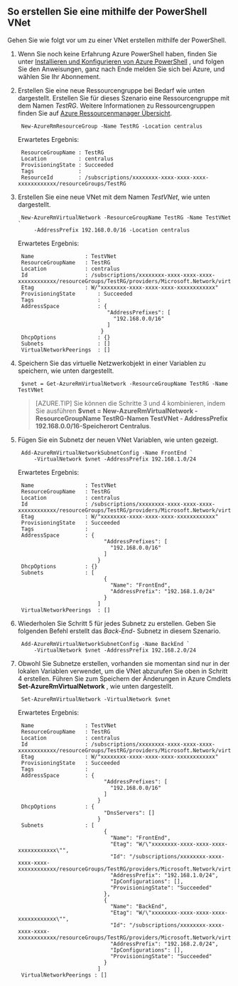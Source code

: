 ## <a name="how-to-create-a-vnet-using-powershell"></a>So erstellen Sie eine mithilfe der PowerShell VNet
Gehen Sie wie folgt vor um zu einer VNet erstellen mithilfe der PowerShell.

1. Wenn Sie noch keine Erfahrung Azure PowerShell haben, finden Sie unter [Installieren und Konfigurieren von Azure PowerShell](../articles/powershell-install-configure.md) , und folgen Sie den Anweisungen, ganz nach Ende melden Sie sich bei Azure, und wählen Sie Ihr Abonnement.
    
2. Erstellen Sie eine neue Ressourcengruppe bei Bedarf wie unten dargestellt. Erstellen Sie für dieses Szenario eine Ressourcengruppe mit dem Namen *TestRG*. Weitere Informationen zu Ressourcengruppen finden Sie auf [Azure Ressourcenmanager Übersicht](../articles/resource-group-overview.md).

        New-AzureRmResourceGroup -Name TestRG -Location centralus

    Erwartetes Ergebnis:
    
        ResourceGroupName : TestRG
        Location          : centralus
        ProvisioningState : Succeeded
        Tags              :
        ResourceId        : /subscriptions/xxxxxxxx-xxxx-xxxx-xxxx-xxxxxxxxxxxx/resourceGroups/TestRG   

3. Erstellen Sie eine neue VNet mit dem Namen *TestVNet*, wie unten dargestellt.

        New-AzureRmVirtualNetwork -ResourceGroupName TestRG -Name TestVNet `
            -AddressPrefix 192.168.0.0/16 -Location centralus   
        
    Erwartetes Ergebnis:

        Name                : TestVNet
        ResourceGroupName   : TestRG
        Location            : centralus
        Id                  : /subscriptions/xxxxxxxx-xxxx-xxxx-xxxx-xxxxxxxxxxxx/resourceGroups/TestRG/providers/Microsoft.Network/virtualNetworks/TestVNet
        Etag                : W/"xxxxxxxx-xxxx-xxxx-xxxx-xxxxxxxxxxxx"
        ProvisioningState       : Succeeded
        Tags                    : 
        AddressSpace            : {
                                   "AddressPrefixes": [
                                     "192.168.0.0/16"
                                   ]
                                 }
        DhcpOptions             : {}
        Subnets                 : []
        VirtualNetworkPeerings  : []

4. Speichern Sie das virtuelle Netzwerkobjekt in einer Variablen zu speichern, wie unten dargestellt.

        $vnet = Get-AzureRmVirtualNetwork -ResourceGroupName TestRG -Name TestVNet
    
    >[AZURE.TIP] Sie können die Schritte 3 und 4 kombinieren, indem Sie ausführen **$vnet = New-AzureRmVirtualNetwork - ResourceGroupName TestRG-Namen TestVNet - AddressPrefix 192.168.0.0/16-Speicherort Centralus**.

5. Fügen Sie ein Subnetz der neuen VNet Variablen, wie unten gezeigt.

        Add-AzureRmVirtualNetworkSubnetConfig -Name FrontEnd `
            -VirtualNetwork $vnet -AddressPrefix 192.168.1.0/24
        
    Erwartetes Ergebnis:

        Name                : TestVNet
        ResourceGroupName   : TestRG
        Location            : centralus
        Id                  : /subscriptions/xxxxxxxx-xxxx-xxxx-xxxx-xxxxxxxxxxxx/resourceGroups/TestRG/providers/Microsoft.Network/virtualNetworks/TestVNet
        Etag                : W/"xxxxxxxx-xxxx-xxxx-xxxx-xxxxxxxxxxxx"
        ProvisioningState   : Succeeded
        Tags                :
        AddressSpace        : {
                                  "AddressPrefixes": [
                                    "192.168.0.0/16"
                                  ]
                                }
        DhcpOptions         : {}
        Subnets             : [
                                  {
                                    "Name": "FrontEnd",
                                    "AddressPrefix": "192.168.1.0/24"
                                  }
                                ]
        VirtualNetworkPeerings  : []

6. Wiederholen Sie Schritt 5 für jedes Subnetz zu erstellen. Geben Sie folgenden Befehl erstellt das *Back-End-* Subnetz in diesem Szenario.

        Add-AzureRmVirtualNetworkSubnetConfig -Name BackEnd `
            -VirtualNetwork $vnet -AddressPrefix 192.168.2.0/24

7. Obwohl Sie Subnetze erstellen, vorhanden sie momentan sind nur in der lokalen Variablen verwendet, um die VNet abzurufen Sie oben in Schritt 4 erstellen. Führen Sie zum Speichern der Änderungen in Azure Cmdlets **Set-AzureRmVirtualNetwork** , wie unten dargestellt.

        Set-AzureRmVirtualNetwork -VirtualNetwork $vnet 
        
    Erwartetes Ergebnis:

        Name                : TestVNet
        ResourceGroupName   : TestRG
        Location            : centralus
        Id                  : /subscriptions/xxxxxxxx-xxxx-xxxx-xxxx-xxxxxxxxxxxx/resourceGroups/TestRG/providers/Microsoft.Network/virtualNetworks/TestVNet
        Etag                : W/"xxxxxxxx-xxxx-xxxx-xxxx-xxxxxxxxxxxx"
        ProvisioningState   : Succeeded
        Tags                :
        AddressSpace        : {
                                  "AddressPrefixes": [
                                    "192.168.0.0/16"
                                  ]
                                }
        DhcpOptions         : {
                                  "DnsServers": []
                                }
        Subnets             : [
                                  {
                                    "Name": "FrontEnd",
                                    "Etag": "W/\"xxxxxxxx-xxxx-xxxx-xxxx-xxxxxxxxxxxx\"",
                                    "Id": "/subscriptions/xxxxxxxx-xxxx-xxxx-xxxx-xxxxxxxxxxxx/resourceGroups/TestRG/providers/Microsoft.Network/virtualNetworks/TestVNet/subnets/FrontEnd",
                                    "AddressPrefix": "192.168.1.0/24",
                                    "IpConfigurations": [],
                                    "ProvisioningState": "Succeeded"
                                  },
                                  {
                                    "Name": "BackEnd",
                                    "Etag": "W/\"xxxxxxxx-xxxx-xxxx-xxxx-xxxxxxxxxxxx\"",
                                    "Id": "/subscriptions/xxxxxxxx-xxxx-xxxx-xxxx-xxxxxxxxxxxx/resourceGroups/TestRG/providers/Microsoft.Network/virtualNetworks/TestVNet/subnets/BackEnd",
                                    "AddressPrefix": "192.168.2.0/24",
                                    "IpConfigurations": [],
                                    "ProvisioningState": "Succeeded"
                                  }
                                ]
        VirtualNetworkPeerings : []
